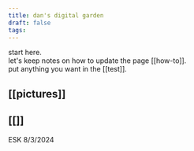 ```yaml
---
title: dan's digital garden
draft: false
tags:
---
```

start here.  
let's keep notes on how to update the page [[how-to]].  
put anything you want in the [[test]].  

## [[pictures]]

## [[]]

ESK 8/3/2024